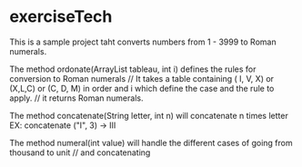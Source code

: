 # exerciseTech

This is a sample project taht converts numbers from 1 - 3999 to Roman numerals. 

 The method ordonate(ArrayList<String> tableau, int i) defines the rules for conversion to Roman numerals
	// It takes a table containing ( I, V, X) or (X,L,C) or (C, D, M) in order and i which define the case and the rule to apply.
	// it returns Roman numerals.
  
   The method concatenate(String letter, int n) will concatenate n times letter EX: concatenate ("I", 3) -> III
  
 The method numeral(int value)  will handle the different cases of going from thousand to unit
//	and concatenating
  
  


